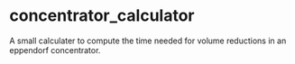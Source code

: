 # concentrator_calculator
 A small calculater to compute the time needed for volume reductions in an eppendorf concentrator.

